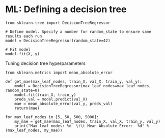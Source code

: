# ML: Defining a decision tree
```
from sklearn.tree import DecisionTreeRegressor

# Define model. Specify a number for random_state to ensure same results each run
model = DecisionTreeRegressor(random_state=42)

# Fit model
model.fit(X, y)
```

Tuning decision tree hyperparameters
```
from sklearn.metrics import mean_absolute_error

def get_mae(max_leaf_nodes, train_X, val_X, train_y, val_y):
    model = DecisionTreeRegressor(max_leaf_nodes=max_leaf_nodes, random_state=0)
    model.fit(train_X, train_y)
    preds_val = model.predict(val_X)
    mae = mean_absolute_error(val_y, preds_val)
    return(mae)

for max_leaf_nodes in [5, 50, 500, 5000]:
    my_mae = get_mae(max_leaf_nodes, train_X, val_X, train_y, val_y)
    print("Max leaf nodes: %d  \t\t Mean Absolute Error:  %d" %(max_leaf_nodes, my_mae))
```

<!-- {BearID:31DC80FD-D447-4672-AE77-071780BFE9A9-77507-000002F3CF5FB35C} -->
